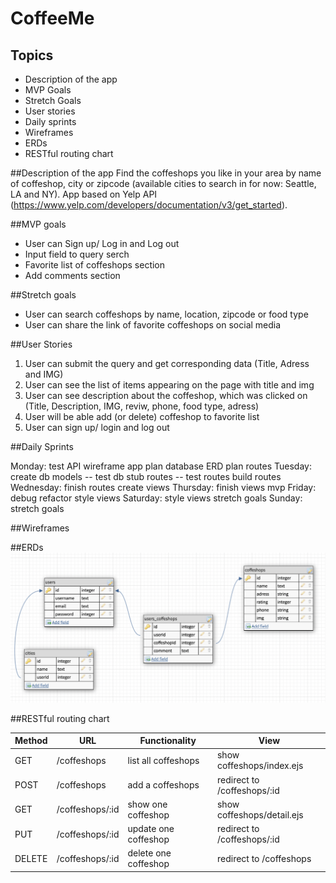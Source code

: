 
# CoffeeMe

## Topics
- Description of the app
- MVP Goals
- Stretch Goals
- User stories
- Daily sprints
- Wireframes
- ERDs
- RESTful routing chart

##Description of the app
Find the coffeshops you like in your area by name of coffeshop, city or zipcode 
(available cities to search in for now: Seattle, LA and NY). 
App based on Yelp API (https://www.yelp.com/developers/documentation/v3/get_started).

##MVP goals
 - User can Sign up/ Log in and Log out
 - Input field to query serch
 - Favorite list of coffeshops section
 - Add comments section

##Stretch goals
 - User can search coffeshops by name, location, zipcode or food type
 - User can share the link of favorite coffeshops on social media

##User Stories

 1. User can submit the query and get corresponding data (Title, Adress and IMG)
 2. User can see the list of items appearing on the page with title and img
 3. User can see description about the coffeshop, which was clicked on (Title, Description, IMG, reviw, phone, food type, adress)
 4. User will be able add (or delete) coffeshop to favorite list
 5. User can sign up/ login and log out

##Daily Sprints

Monday:
test API
wireframe app
plan database ERD
plan routes
Tuesday:
create db models -- test db
stub routes -- test routes
build routes
Wednesday:
finish routes
create views
Thursday:
finish views
mvp
Friday:
debug refactor
style views
Saturday:
style views
stretch goals
Sunday:
stretch goals

 
##Wireframes


##ERDs
![ERD](./wireframes/ERDs.png) 


##RESTful routing chart

 Method |        URL        |     Functionality     |            View
--------|-------------------|-----------------------|---------------------------------
GET	    |   /coffeshops     | list all coffeshops   |   show coffeshops/index.ejs
POST	|  /coffeshops	    |   add a coffeshops    |   redirect to /coffeshops/:id
GET	    | /coffeshops/:id	|  show one coffeshop   |   show coffeshops/detail.ejs
PUT  	| /coffeshops/:id   | update one coffeshop  |   redirect to /coffeshops/:id
DELETE	| /coffeshops/:id	| delete one coffeshop  |   redirect to /coffeshops